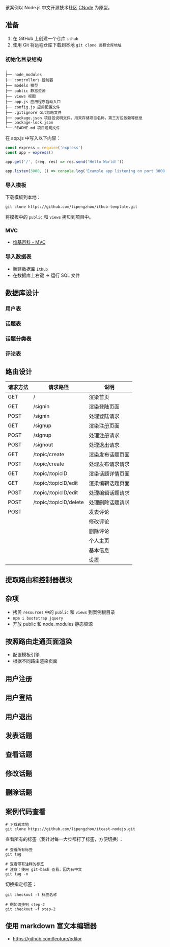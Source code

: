 该案例以 Node.js 中文开源技术社区 [CNode](http://cnodejs.org/) 为原型。

## 准备

1. 在 GitHub 上创建一个仓库 `ithub`
2. 使用 Git 将远程仓库下载到本地 `git clone 远程仓库地址`

### 初始化目录结构

```
.
├── node_modules
├── controllers 控制器
├── models 模型
├── public 静态资源
├── views 视图
├── app.js 应用程序启动入口
├── config.js 应用配置文件
├── .gitignore Git忽略文件
├── package.json 项目包说明文件，用来存储项目名称，第三方包依赖等信息
├── package-lock.json
└── README.md 项目说明文件
```

在 app.js 中写入以下内容：

```javascript
const express = require('express')
const app = express()

app.get('/', (req, res) => res.send('Hello World!'))

app.listen(3000, () => console.log('Example app listening on port 3000!'))
```

### 导入模板

下载模板到本地：

```shell
git clone https://github.com/lipengzhou/ithub-template.git
```

将模板中的 `public` 和 `views` 拷贝到项目中。

### MVC

- [维基百科 - MVC](https://zh.wikipedia.org/wiki/MVC)

### 导入数据表

- 新建数据库 `ithub`
- 在数据库上右键 -> 运行 SQL 文件

## 数据库设计

### 用户表

### 话题表

### 话题分类表

### 评论表

## 路由设计

| 请求方法 | 请求路径                   | 说明       |
| ---- | ---------------------- | -------- |
| GET  | /                      | 渲染首页     |
| GET  | /signin                | 渲染登陆页面   |
| POST | /signin                | 处理登陆请求   |
| GET  | /signup                | 渲染注册页面   |
| POST | /signup                | 处理注册请求   |
| POST | /signout               | 处理退出请求   |
| GET  | /topic/create          | 渲染发布话题页面 |
| POST | /topic/create          | 处理发布请求请求 |
| GET  | /topic/:topicID        | 渲染话题详情页面 |
| GET  | /topic/:topicID/edit   | 渲染编辑话题页面 |
| POST | /topic/:topicID/edit   | 处理编辑话题请求 |
| POST | /topic/:topicID/delete | 处理删除话题请求 |
| POST |                        | 发表评论     |
|      |                        | 修改评论     |
|      |                        | 删除评论     |
|      |                        | 个人主页     |
|      |                        | 基本信息     |
|      |                        | 设置       |

## 提取路由和控制器模块

## 杂项

- 拷贝 `resources` 中的 `public` 和 `views` 到案例根目录
- `npm i bootstrap jquery`
- 开放 public 和 node_modules 静态资源

## 按照路由走通页面渲染

- 配置模板引擎
- 根据不同路由渲染页面

## 用户注册

## 用户登陆

## 用户退出

## 发表话题

## 查看话题

## 修改话题

## 删除话题

## 案例代码查看

```shell
# 下载到本地
git clone https://github.com/lipengzhou/itcast-nodejs.git
```

查看所有的标签（我针对每一大步都打了标签，方便切换）：

```shell
# 查看所有标签
git tag

# 查看带有注释的标签
# 注意：使用 git-bash 查看，因为有中文
git tag -n
```

切换指定标签：

```shell
git checkout -f 标签名称

# 例如切换到 step-2
git checkout -f step-2
```

## 使用 markdown 富文本编辑器

- https://github.com/lepture/editor


